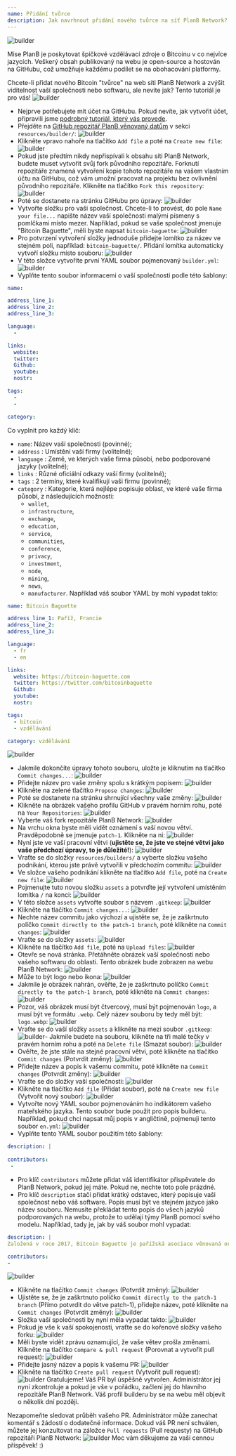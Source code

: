 ```yaml
---
name: Přidání tvůrce
description: Jak navrhnout přidání nového tvůrce na síť PlanB Network?
---
```

![builder](assets/cover.webp)

Mise PlanB je poskytovat špičkové vzdělávací zdroje o Bitcoinu v co nejvíce jazycích. Veškerý obsah publikovaný na webu je open-source a hostován na GitHubu, což umožňuje každému podílet se na obohacování platformy.

Chcete-li přidat nového Bitcoin "tvůrce" na web síti PlanB Network a zvýšit viditelnost vaší společnosti nebo softwaru, ale nevíte jak? Tento tutoriál je pro vás!
![builder](assets/01.webp)
- Nejprve potřebujete mít účet na GitHubu. Pokud nevíte, jak vytvořit účet, připravili jsme [podrobný tutoriál, který vás provede](https://planb.network/tutorials/others/create-github-account).
- Přejděte na [GitHub repozitář PlanB věnovaný datům](https://github.com/DecouvreBitcoin/sovereign-university-data/tree/dev/resources/builders) v sekci `resources/builder/`:
![builder](assets/02.webp)
- Klikněte vpravo nahoře na tlačítko `Add file` a poté na `Create new file`:
![builder](assets/03.webp)
- Pokud jste předtím nikdy nepřispívali k obsahu síti PlanB Network, budete muset vytvořit svůj fork původního repozitáře. Forknutí repozitáře znamená vytvoření kopie tohoto repozitáře na vašem vlastním účtu na GitHubu, což vám umožní pracovat na projektu bez ovlivnění původního repozitáře. Klikněte na tlačítko `Fork this repository`:
![builder](assets/04.webp)
- Poté se dostanete na stránku GitHubu pro úpravy:
![builder](assets/05.webp)
- Vytvořte složku pro vaši společnost. Chcete-li to provést, do pole `Name your file...` napište název vaší společnosti malými písmeny s pomlčkami místo mezer. Například, pokud se vaše společnost jmenuje "Bitcoin Baguette", měli byste napsat `bitcoin-baguette`:
![builder](assets/06.webp)
- Pro potvrzení vytvoření složky jednoduše přidejte lomítko za název ve stejném poli, například: `bitcoin-baguette/`. Přidání lomítka automaticky vytvoří složku místo souboru:
![builder](assets/07.webp)
- V této složce vytvoříte první YAML soubor pojmenovaný `builder.yml`:
![builder](assets/08.webp)
- Vyplňte tento soubor informacemi o vaší společnosti podle této šablony:

```yaml
name:

address_line_1:
address_line_2:
address_line_3: 

language:
  - 

links:
  website:
  twitter:
  Github:
  youtube:
  nostr:

tags:
  - 
  - 

category:
```

Co vyplnit pro každý klíč:
- `name`: Název vaší společnosti (povinné);
- `address` : Umístění vaší firmy (volitelné);
- `language` : Země, ve kterých vaše firma působí, nebo podporované jazyky (volitelné);
- `links` : Různé oficiální odkazy vaší firmy (volitelné);
- `tags` : 2 termíny, které kvalifikují vaši firmu (povinné);
- `category` : Kategorie, která nejlépe popisuje oblast, ve které vaše firma působí, z následujících možností:
	- `wallet`,
	- `infrastructure`,
	- `exchange`,
	- `education`,
	- `service`,
	- `communities`,
	- `conference`,
	- `privacy`,
	- `investment`,
	- `node`,
	- `mining`,
	- `news`,
	- `manufacturer`.
Například váš soubor YAML by mohl vypadat takto:
```yaml
name: Bitcoin Baguette

address_line_1: Paříž, Francie
address_line_2:
address_line_3: 

language:
  - fr
  - en

links:
  website: https://bitcoin-baguette.com
  twitter: https://twitter.com/bitcoinbaguette
  Github:
  youtube:
  nostr:

tags:
  - bitcoin
  - vzdělávání

category: vzdělávání
```

![builder](assets/09.webp)
- Jakmile dokončíte úpravy tohoto souboru, uložte je kliknutím na tlačítko `Commit changes...`:
![builder](assets/10.webp)
- Přidejte název pro vaše změny spolu s krátkým popisem:
![builder](assets/11.webp)
- Klikněte na zelené tlačítko `Propose changes`:
![builder](assets/12.webp)
- Poté se dostanete na stránku shrnující všechny vaše změny:
![builder](assets/13.webp)
- Klikněte na obrázek vašeho profilu GitHub v pravém horním rohu, poté na `Your Repositories`:
![builder](assets/14.webp)
- Vyberte váš fork repozitáře PlanB Network:
![builder](assets/15.webp)
- Na vrchu okna byste měli vidět oznámení s vaší novou větví. Pravděpodobně se jmenuje `patch-1`. Klikněte na ni:
![builder](assets/16.webp)
- Nyní jste ve vaší pracovní větvi (**ujistěte se, že jste ve stejné větvi jako vaše předchozí úpravy, to je důležité!**):
![builder](assets/17.webp)
- Vraťte se do složky `resources/builders/` a vyberte složku vašeho podnikání, kterou jste právě vytvořili v předchozím commitu:
![builder](assets/18.webp)
- Ve složce vašeho podnikání klikněte na tlačítko `Add file`, poté na `Create new file`:
![builder](assets/19.webp)
- Pojmenujte tuto novou složku `assets` a potvrďte její vytvoření umístěním lomítka `/` na konci:
![builder](assets/20.webp)
- V této složce `assets` vytvořte soubor s názvem `.gitkeep`:
![builder](assets/21.webp)
- Klikněte na tlačítko `Commit changes...`:
![builder](assets/22.webp)
- Nechte název commitu jako výchozí a ujistěte se, že je zaškrtnuto políčko `Commit directly to the patch-1 branch`, poté klikněte na `Commit changes`: ![builder](assets/23.webp)
- Vraťte se do složky `assets`:
![builder](assets/24.webp)
- Klikněte na tlačítko `Add file`, poté na `Upload files`:
![builder](assets/25.webp)
- Otevře se nová stránka. Přetáhněte obrázek vaší společnosti nebo vašeho softwaru do oblasti. Tento obrázek bude zobrazen na webu PlanB Network:
![builder](assets/26.webp)
- Může to být logo nebo ikona:
![builder](assets/27.webp)
- Jakmile je obrázek nahrán, ověřte, že je zaškrtnuto políčko `Commit directly to the patch-1 branch`, poté klikněte na `Commit changes`:
![builder](assets/28.webp)
- Pozor, váš obrázek musí být čtvercový, musí být pojmenován `logo`, a musí být ve formátu `.webp`. Celý název souboru by tedy měl být: `logo.webp`:
![builder](assets/29.webp)
- Vraťte se do vaší složky `assets` a klikněte na mezi soubor `.gitkeep`:
![builder](assets/30.webp)- Jakmile budete na souboru, klikněte na tři malé tečky v pravém horním rohu a poté na `Delete file` (Smazat soubor):
![builder](assets/31.webp)
- Ověřte, že jste stále na stejné pracovní větvi, poté klikněte na tlačítko `Commit changes` (Potvrdit změny):
![builder](assets/32.webp)
- Přidejte název a popis k vašemu commitu, poté klikněte na `Commit changes` (Potvrdit změny):
![builder](assets/33.webp)
- Vraťte se do složky vaší společnosti:
![builder](assets/34.webp)
- Klikněte na tlačítko `Add file` (Přidat soubor), poté na `Create new file` (Vytvořit nový soubor):
![builder](assets/35.webp)
- Vytvořte nový YAML soubor pojmenováním ho indikátorem vašeho mateřského jazyka. Tento soubor bude použit pro popis builderu. Například, pokud chci napsat můj popis v angličtině, pojmenuji tento soubor `en.yml`:
![builder](assets/36.webp)
- Vyplňte tento YAML soubor použitím této šablony:
```yaml
description: |
 
contributors:
 - 
```

- Pro klíč `contributors` můžete přidat váš identifikátor přispěvatele do PlanB Network, pokud jej máte. Pokud ne, nechte toto pole prázdné.
- Pro klíč `description` stačí přidat krátký odstavec, který popisuje vaši společnost nebo váš software. Popis musí být ve stejném jazyce jako název souboru. Nemusíte překládat tento popis do všech jazyků podporovaných na webu, protože to udělají týmy PlanB pomocí svého modelu. Například, tady je, jak by váš soubor mohl vypadat:
```yaml
description: |
Založená v roce 2017, Bitcoin Baguette je pařížská asociace věnovaná organizování setkání a technických workshopů na téma Bitcoin. Sjednocujeme nadšence, odborníky a zvídavé mysli k prozkoumávání a diskusi o složitostech technologie Bitcoin. Naše akce poskytují platformu pro sdílení znalostí, networking a prohlubování porozumění vnitřním mechanismům Bitcoinu. Přidejte se k nám v Bitcoin Baguette, abyste byli součástí pařížské komunity Bitcoinu a zůstali v obraze nejnovějších pokroků v oblasti.

contributors:
- 
```
![builder](assets/37.webp)
- Klikněte na tlačítko `Commit changes` (Potvrdit změny):
![builder](assets/38.webp)
- Ujistěte se, že je zaškrtnuto políčko `Commit directly to the patch-1 branch` (Přímo potvrdit do větve patch-1), přidejte název, poté klikněte na `Commit changes` (Potvrdit změny):
![builder](assets/39.webp)
- Složka vaší společnosti by nyní měla vypadat takto:
![builder](assets/40.webp)
- Pokud je vše k vaší spokojenosti, vraťte se do kořenové složky vašeho forku:
![builder](assets/41.webp)
- Měli byste vidět zprávu oznamující, že vaše větev prošla změnami. Klikněte na tlačítko `Compare & pull request` (Porovnat a vytvořit pull request):
![builder](assets/42.webp)
- Přidejte jasný název a popis k vašemu PR:
![builder](assets/43.webp)
- Klikněte na tlačítko `Create pull request` (Vytvořit pull request):
![builder](assets/44.webp)
Gratulujeme! Váš PR byl úspěšně vytvořen. Administrátor jej nyní zkontroluje a pokud je vše v pořádku, začlení jej do hlavního repozitáře PlanB Network. Váš profil builderu by se na webu měl objevit o několik dní později.

Nezapomeňte sledovat průběh vašeho PR. Administrátor může zanechat komentář s žádostí o dodatečné informace. Dokud váš PR není schválen, můžete jej konzultovat na záložce `Pull requests` (Pull requesty) na GitHub repozitáři PlanB Network:
![builder](assets/45.webp)
Moc vám děkujeme za vaši cennou příspěvek! :)